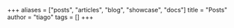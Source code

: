 +++
aliases = ["posts", "articles", "blog", "showcase", "docs"]
title = "Posts"
author = "tiago"
tags = []
+++

